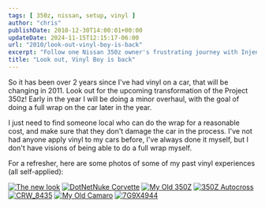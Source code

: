 ```yaml
---
tags: [ 350z, nissan, setup, vinyl ]
author: "chris"
publishDate: 2010-12-30T14:00:01+00:00
updateDate: 2024-11-15T12:15:17-06:00
url: "2010/look-out-vinyl-boy-is-back"
excerpt: "Follow one Nissan 350z owner's frustrating journey with Injen Systems' customer service, ending in a satisfactory resolution."
title: "Look out, Vinyl Boy is back"
---
```


So it has been over 2 years since I've had vinyl on a car, that will be changing in 2011. Look out for the upcoming transformation of the Project 350z! Early in the year I will be doing a minor overhaul, with the goal of doing a full wrap on the car later in the year.

I just need to find someone local who can do the wrap for a reasonable cost, and make sure that they don't damage the car in the process. I've not had anyone apply vinyl to my cars before, I've always done it myself, but I don't have visions of being able to do a full wrap myself.

For a refresher, here are some photos of some of my past vinyl experiences (all self-applied):

[![The new look](https://farm4.static.flickr.com/3182/2768918509_72f218deef_t.jpg)](https://www.flickr.com/photos/chammond/2768918509/)
[![DotNetNuke Corvette](https://farm3.static.flickr.com/2402/2291945232_3f7d42f74a_t.jpg)](https://www.flickr.com/photos/chammond/2291945232/)
[![My Old 350Z](https://farm2.static.flickr.com/1207/1282983712_98de77fd22_t.jpg)](https://www.flickr.com/photos/chammond/1282983712/)
[![350Z Autocross](https://farm4.static.flickr.com/3261/3257269658_078fbcd902_t.jpg)](https://www.flickr.com/photos/chammond/3257269658/)
[![CRW_8435](https://farm3.static.flickr.com/2520/4116230997_ebe11d2719_t.jpg)](https://www.flickr.com/photos/chammond/4116230997/)
[![My Old Camaro](https://farm3.static.flickr.com/2232/2063988267_51055763a0_t.jpg)](https://www.flickr.com/photos/chammond/2063988267/)
[![7G9X4944](https://farm3.static.flickr.com/2659/4142941262_30e670dbc7_t.jpg)](https://www.flickr.com/photos/chammond/4142941262/)
